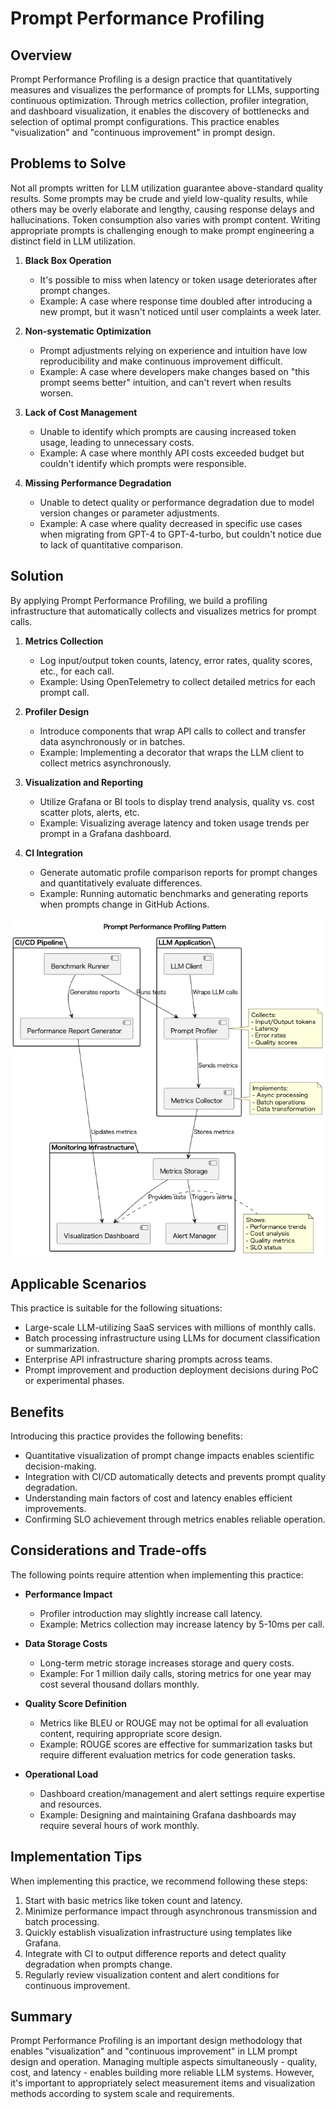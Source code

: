 # Prompt Performance Profiling

## Overview

Prompt Performance Profiling is a design practice that quantitatively measures and visualizes the performance of prompts for LLMs, supporting continuous optimization. Through metrics collection, profiler integration, and dashboard visualization, it enables the discovery of bottlenecks and selection of optimal prompt configurations. This practice enables "visualization" and "continuous improvement" in prompt design.

## Problems to Solve

Not all prompts written for LLM utilization guarantee above-standard quality results. Some prompts may be crude and yield low-quality results, while others may be overly elaborate and lengthy, causing response delays and hallucinations. Token consumption also varies with prompt content. Writing appropriate prompts is challenging enough to make prompt engineering a distinct field in LLM utilization.

1. **Black Box Operation**
   - It's possible to miss when latency or token usage deteriorates after prompt changes.
   - Example: A case where response time doubled after introducing a new prompt, but it wasn't noticed until user complaints a week later.

2. **Non-systematic Optimization**
   - Prompt adjustments relying on experience and intuition have low reproducibility and make continuous improvement difficult.
   - Example: A case where developers make changes based on "this prompt seems better" intuition, and can't revert when results worsen.

3. **Lack of Cost Management**
   - Unable to identify which prompts are causing increased token usage, leading to unnecessary costs.
   - Example: A case where monthly API costs exceeded budget but couldn't identify which prompts were responsible.

4. **Missing Performance Degradation**
   - Unable to detect quality or performance degradation due to model version changes or parameter adjustments.
   - Example: A case where quality decreased in specific use cases when migrating from GPT-4 to GPT-4-turbo, but couldn't notice due to lack of quantitative comparison.

## Solution

By applying Prompt Performance Profiling, we build a profiling infrastructure that automatically collects and visualizes metrics for prompt calls.

1. **Metrics Collection**
   - Log input/output token counts, latency, error rates, quality scores, etc., for each call.
   - Example: Using OpenTelemetry to collect detailed metrics for each prompt call.

2. **Profiler Design**
   - Introduce components that wrap API calls to collect and transfer data asynchronously or in batches.
   - Example: Implementing a decorator that wraps the LLM client to collect metrics asynchronously.

3. **Visualization and Reporting**
   - Utilize Grafana or BI tools to display trend analysis, quality vs. cost scatter plots, alerts, etc.
   - Example: Visualizing average latency and token usage trends per prompt in a Grafana dashboard.

4. **CI Integration**
   - Generate automatic profile comparison reports for prompt changes and quantitatively evaluate differences.
   - Example: Running automatic benchmarks and generating reports when prompts change in GitHub Actions.

![img](uml/images/prompt_performance_profiling_pattern.png)

## Applicable Scenarios

This practice is suitable for the following situations:

- Large-scale LLM-utilizing SaaS services with millions of monthly calls.
- Batch processing infrastructure using LLMs for document classification or summarization.
- Enterprise API infrastructure sharing prompts across teams.
- Prompt improvement and production deployment decisions during PoC or experimental phases.

## Benefits

Introducing this practice provides the following benefits:

- Quantitative visualization of prompt change impacts enables scientific decision-making.
- Integration with CI/CD automatically detects and prevents prompt quality degradation.
- Understanding main factors of cost and latency enables efficient improvements.
- Confirming SLO achievement through metrics enables reliable operation.

## Considerations and Trade-offs

The following points require attention when implementing this practice:

- **Performance Impact**
  - Profiler introduction may slightly increase call latency.
  - Example: Metrics collection may increase latency by 5-10ms per call.

- **Data Storage Costs**
  - Long-term metric storage increases storage and query costs.
  - Example: For 1 million daily calls, storing metrics for one year may cost several thousand dollars monthly.

- **Quality Score Definition**
  - Metrics like BLEU or ROUGE may not be optimal for all evaluation content, requiring appropriate score design.
  - Example: ROUGE scores are effective for summarization tasks but require different evaluation metrics for code generation tasks.

- **Operational Load**
  - Dashboard creation/management and alert settings require expertise and resources.
  - Example: Designing and maintaining Grafana dashboards may require several hours of work monthly.

## Implementation Tips

When implementing this practice, we recommend following these steps:

1. Start with basic metrics like token count and latency.
2. Minimize performance impact through asynchronous transmission and batch processing.
3. Quickly establish visualization infrastructure using templates like Grafana.
4. Integrate with CI to output difference reports and detect quality degradation when prompts change.
5. Regularly review visualization content and alert conditions for continuous improvement.

## Summary

Prompt Performance Profiling is an important design methodology that enables "visualization" and "continuous improvement" in LLM prompt design and operation. Managing multiple aspects simultaneously - quality, cost, and latency - enables building more reliable LLM systems. However, it's important to appropriately select measurement items and visualization methods according to system scale and requirements.
